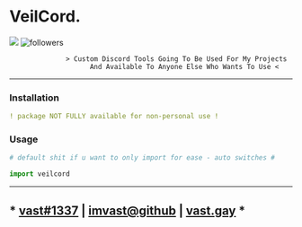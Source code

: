 # VeilCord.
<img src="https://img.shields.io/pypi/v/terminut?style=for-the-badge&logo=python">
<img alt="followers" src="https://img.shields.io/github/followers/imvast?color=f429ff&style=for-the-badge&logo=github&label=Follow"/>

```less
              > Custom Discord Tools Going To Be Used For My Projects
                    And Available To Anyone Else Who Wants To Use <
```

---

### Installation
```yaml
! package NOT FULLY available for non-personal use !
```

### Usage
```py
# default shit if u want to only import for ease - auto switches #

import veilcord


```

---

## * [vast#1337](https://discord.com/users/852976920148967485) | [imvast@github](https://github.com/imvast) | [vast.gay](https://vast.gay) *